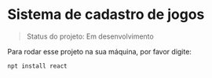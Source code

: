 <h1>Sistema de cadastro de jogos</h1>

> Status do projeto: Em desenvolvimento 

Para rodar esse projeto na sua máquina, por favor digite:

```
npt install react 
```

